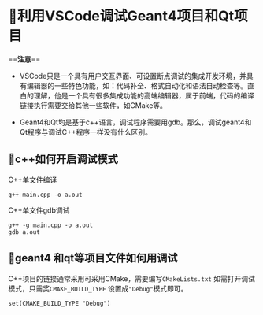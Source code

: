 # 🌌利用VSCode调试Geant4项目和Qt项目

==**注意**==

- VSCode只是一个具有用户交互界面、可设置断点调试的集成开发环境，并具有编辑器的一些特色功能，如：代码补全、格式自动化和语法自动检查等。直白的理解，他是一个具有很多集成功能的高端编辑器，属于前端，代码的编译链接执行需要交给其他一些软件，如CMake等。

- Geant4和Qt均是基于c++语言，调试程序需要用gdb。那么，调试geant4和Qt程序与调试C++程序一样没有什么区别。


## 🧭c++如何开启调试模式
C++单文件编译
```
g++ main.cpp -o a.out
```
C++单文件gdb调试
```
g++ -g main.cpp -o a.out
gdb a.out
```
## 🚀geant4 和qt等项目文件如何用调试
C++项目的链接通常采用可采用CMake，需要编写`CMakeLists.txt`
如需打开调试模式，只需奖`CMAKE_BUILD_TYPE` 设置成`"Debug"`模式即可。
```
set(CMAKE_BUILD_TYPE "Debug")
```


